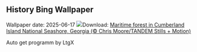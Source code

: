 ## History Bing Wallpaper
Wallpaper date: 2025-06-17
![](https://www.bing.com/th?id=OHR.CumberlandOaks_EN-GB8206271068_UHD.jpg&w=1000)Download: [Maritime forest in Cumberland Island National Seashore, Georgia (© Chris Moore/TANDEM Stills + Motion)](https://www.bing.com/th?id=OHR.CumberlandOaks_EN-GB8206271068_UHD.jpg)

Auto get programm by LtgX
